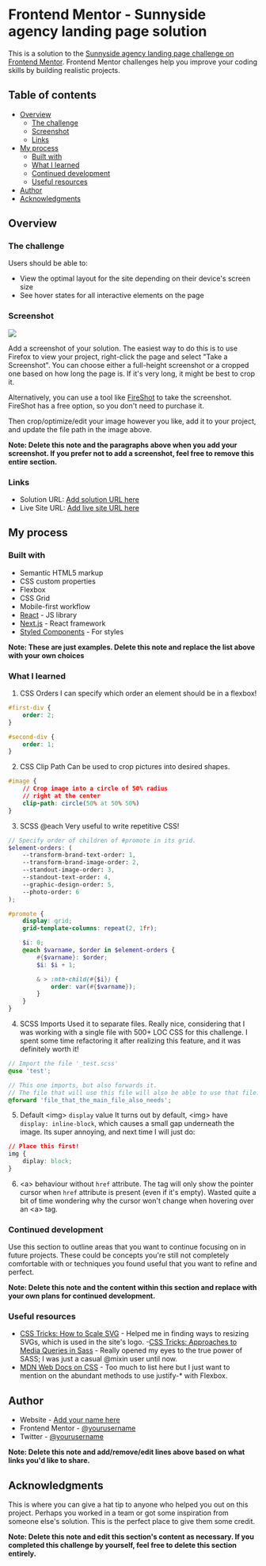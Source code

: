 # Frontend Mentor - Sunnyside agency landing page solution

This is a solution to the [Sunnyside agency landing page challenge on Frontend Mentor](https://www.frontendmentor.io/challenges/sunnyside-agency-landing-page-7yVs3B6ef). Frontend Mentor challenges help you improve your coding skills by building realistic projects.

## Table of contents

- [Overview](#overview)
  - [The challenge](#the-challenge)
  - [Screenshot](#screenshot)
  - [Links](#links)
- [My process](#my-process)
  - [Built with](#built-with)
  - [What I learned](#what-i-learned)
  - [Continued development](#continued-development)
  - [Useful resources](#useful-resources)
- [Author](#author)
- [Acknowledgments](#acknowledgments)

## Overview

### The challenge

Users should be able to:

- View the optimal layout for the site depending on their device's screen size
- See hover states for all interactive elements on the page

### Screenshot

![](./screenshot.jpg)

Add a screenshot of your solution. The easiest way to do this is to use Firefox to view your project, right-click the page and select "Take a Screenshot". You can choose either a full-height screenshot or a cropped one based on how long the page is. If it's very long, it might be best to crop it.

Alternatively, you can use a tool like [FireShot](https://getfireshot.com/) to take the screenshot. FireShot has a free option, so you don't need to purchase it.

Then crop/optimize/edit your image however you like, add it to your project, and update the file path in the image above.

**Note: Delete this note and the paragraphs above when you add your screenshot. If you prefer not to add a screenshot, feel free to remove this entire section.**

### Links

- Solution URL: [Add solution URL here](https://your-solution-url.com)
- Live Site URL: [Add live site URL here](https://your-live-site-url.com)

## My process

### Built with

- Semantic HTML5 markup
- CSS custom properties
- Flexbox
- CSS Grid
- Mobile-first workflow
- [React](https://reactjs.org/) - JS library
- [Next.js](https://nextjs.org/) - React framework
- [Styled Components](https://styled-components.com/) - For styles

**Note: These are just examples. Delete this note and replace the list above with your own choices**

### What I learned

1. CSS Orders
I can specify which order an element should be in a flexbox!

```css
#first-div {
    order: 2;
}

#second-div {
    order: 1;
}
```

2. CSS Clip Path
Can be used to crop pictures into desired shapes.
```css
#image {
    // Crop image into a circle of 50% radius
    // right at the center
    clip-path: circle(50% at 50% 50%)
}
```

3. SCSS @each
Very useful to write repetitive CSS!
```scss
// Specify order of children of #promote in its grid.
$element-orders: (
	--transform-brand-text-order: 1,
	--transform-brand-image-order: 2,
	--standout-image-order: 3,
	--standout-text-order: 4,
	--graphic-design-order: 5,
	--photo-order: 6
);

#promote {
    display: grid;
    grid-template-columns: repeat(2, 1fr);

	$i: 0;
	@each $varname, $order in $element-orders {
		#{$varname}: $order;
		$i: $i + 1;

		& > :nth-child(#{$i}) {
			order: var(#{$varname});
		}	
	}
}
```

4. SCSS Imports
Used it to separate files. Really nice, considering that I was working with a single file with 500+ LOC CSS for this challenge. I spent some time refactoring it after realizing this feature, and it was definitely worth it!
```scss
// Import the file '_test.scss'
@use 'test';

// This one imports, but also forwards it.
// The file that will use this file will also be able to use that file.
@forward 'file_that_the_main_file_also_needs';
```

5. Default \<img\> `display` value
It turns out by default, \<img\> have `display: inline-block`, which causes a small gap underneath the image. Its super annoying, and next time I will just do:
```css
// Place this first!
img {
    diplay: block;
}
```

6. \<a\> behaviour without `href` attribute.
The tag will only show the pointer cursor when `href` attribute is present (even if it's empty). Wasted quite a bit of time wondering why the cursor won't change when hovering over an \<a\> tag.

### Continued development

Use this section to outline areas that you want to continue focusing on in future projects. These could be concepts you're still not completely comfortable with or techniques you found useful that you want to refine and perfect.

**Note: Delete this note and the content within this section and replace with your own plans for continued development.**

### Useful resources

- [CSS Tricks: How to Scale SVG](https://css-tricks.com/scale-svg/) - Helped me in finding ways to resizing SVGs, which is used in the site's logo.
-[CSS Tricks: Approaches to Media Queries in Sass](https://css-tricks.com/approaches-media-queries-sass/) - Really opened my eyes to the true power of SASS; I was just a casual @mixin user until now.
- [MDN Web Docs on CSS](https://developer.mozilla.org/en-US/docs/Web/CSS) - Too much to list here but I just want to mention on the abundant methods to use justify-* with Flexbox.

## Author

- Website - [Add your name here](https://www.your-site.com)
- Frontend Mentor - [@yourusername](https://www.frontendmentor.io/profile/yourusername)
- Twitter - [@yourusername](https://www.twitter.com/yourusername)

**Note: Delete this note and add/remove/edit lines above based on what links you'd like to share.**

## Acknowledgments

This is where you can give a hat tip to anyone who helped you out on this project. Perhaps you worked in a team or got some inspiration from someone else's solution. This is the perfect place to give them some credit.

**Note: Delete this note and edit this section's content as necessary. If you completed this challenge by yourself, feel free to delete this section entirely.**

